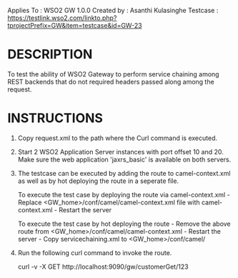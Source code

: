 Applies To	: WSO2 GW 1.0.0
Created by	: Asanthi Kulasinghe
Testcase	: https://testlink.wso2.com/linkto.php?tprojectPrefix=GW&item=testcase&id=GW-23

DESCRIPTION
===========

To test the ability of WSO2 Gateway to perform service chaining among REST backends that do not required headers passed along among the request.

INSTRUCTIONS
============

1. Copy request.xml to the path where the Curl command is executed.

2. Start 2 WSO2 Application Server instances with port offset 10 and 20. Make sure the web application 'jaxrs_basic' is available on both servers.

3. The testcase can be executed by adding the route to camel-context.xml as well as by hot deploying the route in a seperate file.

	To execute the test case by deploying the route via camel-context.xml
	   - Replace <GW_home>/conf/camel/camel-context.xml file with camel-context.xml
	   - Restart the server

	To execute the test case by hot deploying the route
	   - Remove the above route from <GW_home>/conf/camel/camel-context.xml
	   - Restart the server 
	   - Copy servicechaining.xml to <GW_home>/conf/camel/ 

4. Run the following curl command to invoke the route. 

	curl -v -X GET http://localhost:9090/gw/customerGet/123

